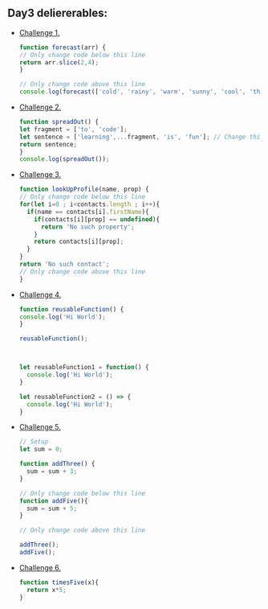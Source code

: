 <h2>Day3 deliererables:</h2>

- [Challenge 1.](https://www.freecodecamp.org/learn/javascript-algorithms-and-data-structures/basic-data-structures/copy-array-items-using-slice)

  ```javascript
  function forecast(arr) {
  // Only change code below this line
  return arr.slice(2,4);
  }  

  // Only change code above this line
  console.log(forecast(['cold', 'rainy', 'warm', 'sunny', 'cool', 'thunderstorms']));
  ```

- [Challenge 2.](https://www.freecodecamp.org/learn/javascript-algorithms-and-data-structures/basic-data-structures/combine-arrays-with-the-spread-operator)

  ```javascript
  function spreadOut() {
  let fragment = ['to', 'code'];
  let sentence = ['learning',...fragment, 'is', 'fun']; // Change this line
  return sentence;
  }
  console.log(spreadOut());
  ```


- [Challenge 3.](https://www.freecodecamp.org/learn/javascript-algorithms-and-data-structures/basic-javascript/profile-lookup)

  ```javascript
  function lookUpProfile(name, prop) {
  // Only change code below this line
  for(let i=0 ; i<contacts.length ; i++){
    if(name == contacts[i].firstName){
      if(contacts[i][prop] == undefined){
        return 'No such property';
      }
      return contacts[i][prop];
    }
  }
  return 'No such contact'; 
  // Only change code above this line
  }
  ```

- [Challenge 4.](https://www.freecodecamp.org/learn/javascript-algorithms-and-data-structures/basic-javascript/write-reusable-javascript-with-functions)

  ```javascript
  function reusableFunction() {
  console.log('Hi World');
  }
  
  reusableFunction();
  
  
  
  let reusableFunction1 = function() {
    console.log('Hi World');
  }
  
  let reusableFunction2 = () => {
    console.log('Hi World');
  }
  ```

- [Challenge 5.](https://www.freecodecamp.org/learn/javascript-algorithms-and-data-structures/basic-javascript/understanding-undefined-value-returned-from-a-function)

  ```javascript
  // Setup
  let sum = 0;
  
  function addThree() {
    sum = sum + 3;
  }
  
  // Only change code below this line
  function addFive(){
    sum = sum + 5;
  }
  
  // Only change code above this line
  
  addThree();
  addFive();
  ```

- [Challenge 6.](https://www.freecodecamp.org/learn/javascript-algorithms-and-data-structures/basic-javascript/return-a-value-from-a-function-with-return)

  ```javascript
  function timesFive(x){
    return x*5;
  }
  ```
